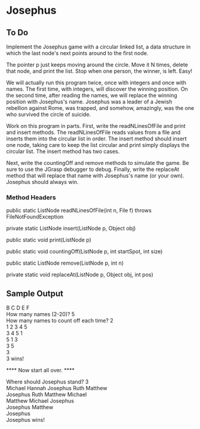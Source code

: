 # Josephus  
  
  ## To Do

Implement the Josephus game with a circular linked list, a data structure in which the last node's next points around to the first node.  

The pointer p just keeps moving around the circle. Move it N times, delete that node, and print the list.   Stop when one person, the winner, is left. Easy!  

We will actually run this program twice, once with integers and once with names. The first time, with integers, will discover the winning position. On the second time, after reading the names, we will replace the winning position with Josephus's name. Josephus was a leader of a Jewish rebellion against Rome, was trapped, and somehow, amazingly, was the one who survived the circle of suicide.  

Work on this program in parts. First, write the readNLinesOfFile and print and insert methods. The readNLinesOfFile reads values from a file and inserts them into the circular list in order. The insert method should insert one node, taking care to keep the list circular and print simply displays the circular list. The insert method has two cases.  

Next, write the countingOff and remove methods to simulate the game. Be sure to use the JGrasp debugger to debug. Finally, write the replaceAt method that will replace that name with Josephus's name (or your own).   Josephus should always win.  

### Method Headers
public static ListNode readNLinesOfFile(int n, File f) throws FileNotFoundException  

private static ListNode insert(ListNode p, Object obj)  

public static void print(ListNode p)  

public static void countingOff(ListNode p, int startSpot, int size)  

public static ListNode remove(ListNode p, int n)  

private static void replaceAt(ListNode p, Object obj, int pos)  

  ## Sample Output
B C D E F  
 How many names (2-20)? 5  
 How many names to count off each time? 2  
 1 2 3 4 5  
 3 4 5 1  
 5 1 3  
 3 5  
 3  
 3 wins!  
 
  ****  Now start all over. ****   
 
 Where should Josephus stand?  3  
 Michael Hannah Josephus Ruth Matthew  
 Josephus Ruth Matthew Michael  
 Matthew Michael Josephus  
 Josephus Matthew  
 Josephus  
 Josephus wins!